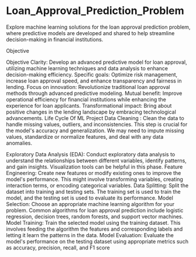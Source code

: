 # Loan_Approval_Prediction_Problem
Explore machine learning solutions for the loan approval prediction problem, where predictive models are developed and shared to help streamline decision-making in financial institutions.


Objective 


Objective Clarity: Develop an advanced predictive model for loan approval, utilizing machine learning techniques and data analysis to enhance decision-making efficiency.
Specific goals: Optimize risk management, increase loan approval speed, and enhance transparency and fairness in lending.
Focus on innovation: Revolutionize traditional loan approval methods through advanced predictive modeling.
Mutual benefit: Improve operational efficiency for financial institutions while enhancing the experience for loan applicants.
Transformational impact: Bring about positive changes in the lending landscape by embracing technological advancements.
Life Cycle Of ML Project 
Data Cleaning : Clean the data to handle missing values, outliers, and inconsistencies. This step is crucial for the model's accuracy and generalization. We may need to impute missing values, standardize or normalize features, and deal with any data anomalies.

Exploratory Data Analysis (EDA): Conduct exploratory data analysis to understand the relationships between different variables, identify patterns, and gain insights. Visualization tools can be helpful in this phase.
Feature Engineering: Create new features or modify existing ones to improve the model's performance. This might involve transforming variables, creating interaction terms, or encoding categorical variables.
Data Splitting: Split the dataset into training and testing sets. The training set is used to train the model, and the testing set is used to evaluate its performance.
Model Selection: Choose an appropriate machine learning algorithm for your problem. Common algorithms for loan approval prediction include logistic regression, decision trees, random forests, and support vector machines.
Model Training: Train the selected model using the training dataset. This involves feeding the algorithm the features and corresponding labels and letting it learn the patterns in the data.
Model Evaluation: Evaluate the model's performance on the testing dataset using appropriate metrics such as accuracy, precision, recall, and F1 score
